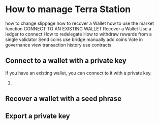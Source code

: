 # How to manage Terra Station
how to change slippage
how to recover a Wallet
how to use the market function
CONNECT TO AN EXISTING WALLET
Recover a Wallet
Use a ledger to connect
How to redelegate
How to withdraw rewards from a single validator
Send coins
use bridge
manually add coins
Vote in governance
view transaction history
use contracts



## Connect to a wallet with a private key

If you have an existing wallet, you can connect to it with a private key.

1.

## Recover a wallet with a seed phrase

## Export a private key
